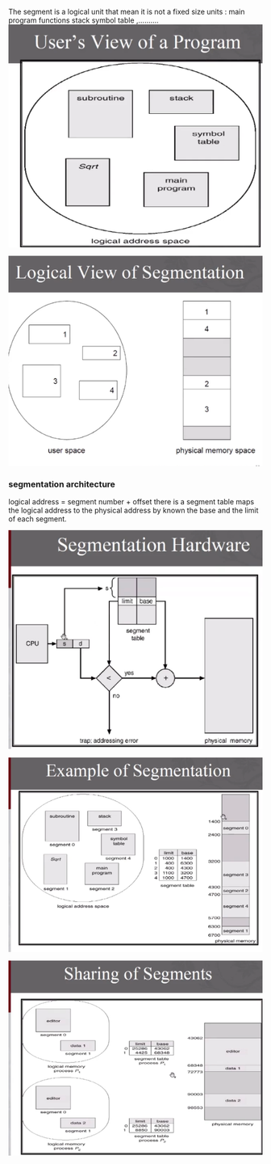 The segment is a logical unit that mean it is not a fixed size 
units :
main program
functions
stack 
symbol table ,..........
![screen](./images/5.0.png)


![screen](./images/5.1.png)

### segmentation architecture

logical address  = segment number + offset
there is a segment table maps the logical address to the physical address by known the base and the limit of each segment.

![screen](./images/5.2.png)

![screen](./images/5.3.png)

![screen](./images/5.4.png)


